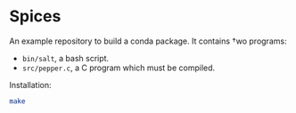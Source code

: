 # Spices

An example repository to build a conda package. It contains †wo programs:
  * `bin/salt`, a bash script.
  * `src/pepper.c`, a C program which must be compiled.

Installation:
```bash
make
```
